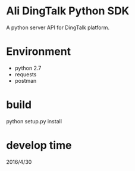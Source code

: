 # Ali DingTalk Python SDK

A python server API for DingTalk platform.

# Environment

+ python 2.7
+ requests
+ postman

# build

python setup.py install

# develop time

2016/4/30
